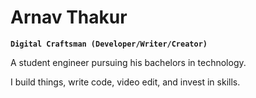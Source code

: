 # Arnav Thakur  

**`Digital Craftsman (Developer/Writer/Creator)`**

A student engineer pursuing his bachelors in technology.

I build things, write code, video edit, and invest in skills.
